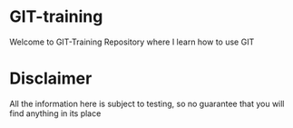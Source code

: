 # GIT-training
Welcome to GIT-Training Repository where I learn how to use GIT

# Disclaimer
All the information here is subject to testing, so no guarantee that you will find anything in its place
